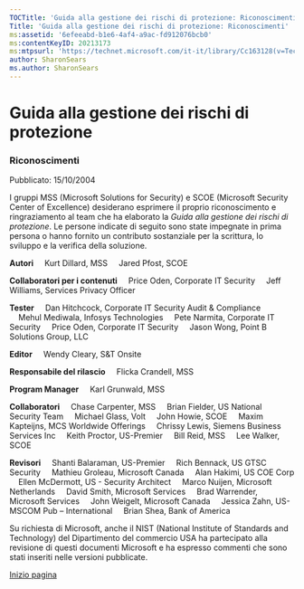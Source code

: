 ```yaml
---
TOCTitle: 'Guida alla gestione dei rischi di protezione: Riconoscimenti'
Title: 'Guida alla gestione dei rischi di protezione: Riconoscimenti'
ms:assetid: '6efeeabd-b1e6-4af4-a9ac-fd912076bcb0'
ms:contentKeyID: 20213173
ms:mtpsurl: 'https://technet.microsoft.com/it-it/library/Cc163128(v=TechNet.10)'
author: SharonSears
ms.author: SharonSears
---
```


Guida alla gestione dei rischi di protezione
============================================

### Riconoscimenti

Pubblicato: 15/10/2004

I gruppi MSS (Microsoft Solutions for Security) e SCOE (Microsoft Security Center of Excellence) desiderano esprimere il proprio riconoscimento e ringraziamento al team che ha elaborato la *Guida alla gestione dei rischi di protezione*. Le persone indicate di seguito sono state impegnate in prima persona o hanno fornito un contributo sostanziale per la scrittura, lo sviluppo e la verifica della soluzione.  

**Autori**
    Kurt Dillard, MSS
    Jared Pfost, SCOE

**Collaboratori per i contenuti**
    Price Oden, Corporate IT Security
    Jeff Williams, Services Privacy Officer

**Tester**
    Dan Hitchcock, Corporate IT Security Audit & Compliance
    Mehul Mediwala, Infosys Technologies
    Pete Narmita, Corporate IT Security
    Price Oden, Corporate IT Security
    Jason Wong, Point B Solutions Group, LLC

**Editor**
    Wendy Cleary, S&T Onsite

**Responsabile del rilascio**
    Flicka Crandell, MSS

**Program Manager**
    Karl Grunwald, MSS

**Collaboratori**
    Chase Carpenter, MSS
    Brian Fielder, US National Security Team
    Michael Glass, Volt
    John Howie, SCOE
    Maxim Kapteijns, MCS Worldwide Offerings
    Chrissy Lewis, Siemens Business Services Inc
    Keith Proctor, US-Premier
    Bill Reid, MSS
    Lee Walker, SCOE

**Revisori**
    Shanti Balaraman, US-Premier
    Rich Bennack, US GTSC Security
    Mathieu Groleau, Microsoft Canada
    Alan Hakimi, US COE Corp
    Ellen McDermott, US - Security Architect
    Marco Nuijen, Microsoft Netherlands
    David Smith, Microsoft Services
    Brad Warrender, Microsoft Services
    John Weigelt, Microsoft Canada
    Jessica Zahn, US-MSCOM Pub – International
    Brian Shea, Bank of America

Su richiesta di Microsoft, anche il NIST (National Institute of Standards and Technology) del Dipartimento del commercio USA ha partecipato alla revisione di questi documenti Microsoft e ha espresso commenti che sono stati inseriti nelle versioni pubblicate.

[](#mainsection)[Inizio pagina](#mainsection)
